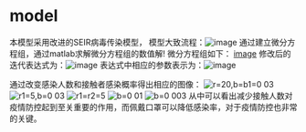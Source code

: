 # model
本模型采用改进的SEIR病毒传染模型，
模型大致流程：![image](https://user-images.githubusercontent.com/38526596/109908297-fd593d00-7cde-11eb-9475-c56450addf36.png)
通过建立微分方程组，通过matlab求解微分方程组的数值解!
微分方程组如下：
[image](https://user-images.githubusercontent.com/38526596/109907784-faaa1800-7cdd-11eb-9979-2fc64d09f5ef.png)
修改后的迭代表达式为：![image](https://user-images.githubusercontent.com/38526596/109908150-b4a18400-7cde-11eb-8592-ed3f905be95a.png)
表达式中相应的参数表示为：![image](https://user-images.githubusercontent.com/38526596/109908343-1104a380-7cdf-11eb-85c9-f3ca46cce1f3.png)


通过改变感染人数和接触者感染概率得出相应的图像：
![r=20,b=b1=0 03](https://user-images.githubusercontent.com/38526596/109908572-7e183900-7cdf-11eb-9a29-805a792bfdbb.jpg)
![r1=5,b=0 03](https://user-images.githubusercontent.com/38526596/109908580-807a9300-7cdf-11eb-8c57-a439703ef273.jpg)
![r1=r2=5](https://user-images.githubusercontent.com/38526596/109908587-83758380-7cdf-11eb-8163-40a3ef4b6fd3.jpg)
![b=0 01](https://user-images.githubusercontent.com/38526596/109908595-87a1a100-7cdf-11eb-9a90-0a160ac7b4cd.jpg)
![b=0 003](https://user-images.githubusercontent.com/38526596/109908603-8b352800-7cdf-11eb-85cd-381337451b7e.jpg)
从中可以看出减少接触人数对疫情防控起到至关重要的作用，而佩戴口罩可以降低感染率，对于疫情防控也非常的关键。



